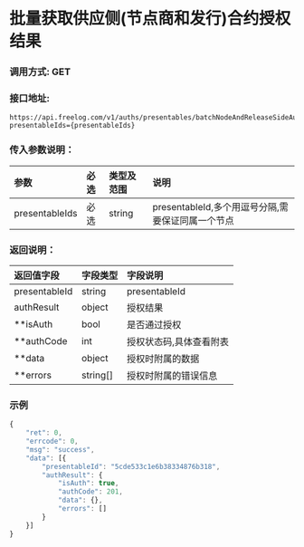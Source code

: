 # 批量获取供应侧(节点商和发行)合约授权结果

### 调用方式: GET

### 接口地址:

```
https://api.freelog.com/v1/auths/presentables/batchNodeAndReleaseSideAuth?presentableIds={presentableIds}
```

### 传入参数说明：

| 参数 | 必选 | 类型及范围 | 说明 |
| :--- | :--- | :--- | :--- |
| presentableIds | 必选 | string | presentableId,多个用逗号分隔,需要保证同属一个节点 |


### 返回说明：

| 返回值字段 | 字段类型 | 字段说明 |
| :--- | :--- | :--- |
| presentableId | string | presentableId |
| authResult | object | 授权结果 |
| **isAuth | bool | 是否通过授权 |
| **authCode | int | 授权状态码,具体查看附表 |
| **data | object | 授权时附属的数据 |
| **errors | string[] | 授权时附属的错误信息 |

### 示例

```js
{
	"ret": 0,
	"errcode": 0,
	"msg": "success",
	"data": [{
		"presentableId": "5cde533c1e6b38334876b318",
		"authResult": {
			"isAuth": true,
			"authCode": 201,
			"data": {},
			"errors": []
		}
	}]
}
```